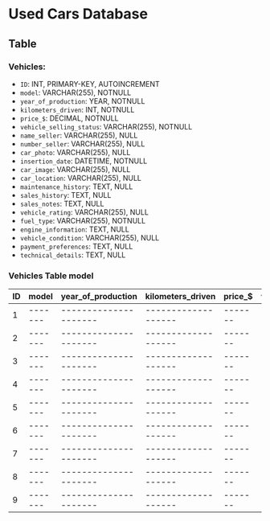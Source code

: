 # Used Cars Database

## Table

###  **Vehicles:**
   - `ID`: INT, PRIMARY-KEY, AUTOINCREMENT
   - `model`: VARCHAR(255), NOTNULL
   - `year_of_production`: YEAR, NOTNULL
   - `kilometers_driven`: INT, NOTNULL
   - `price_$`: DECIMAL, NOTNULL
   - `vehicle_selling_status`: VARCHAR(255), NOTNULL
   - `name_seller`: VARCHAR(255), NULL
   - `number_seller`: VARCHAR(255), NULL
   - `car_photo`: VARCHAR(255), NULL
   - `insertion_date`: DATETIME, NOTNULL
   - `car_image`: VARCHAR(255), NULL
   - `car_location`: VARCHAR(255), NULL
   - `maintenance_history`: TEXT, NULL
   - `sales_history`: TEXT, NULL
   - `sales_notes`: TEXT, NULL
   - `vehicle_rating`: VARCHAR(255), NULL
   - `fuel_type`: VARCHAR(255), NOTNULL
   - `engine_information`: TEXT, NULL
   - `vehicle_condition`: VARCHAR(255), NULL
   - `payment_preferences`: TEXT, NULL
   - `technical_details`: TEXT, NULL


### Vehicles Table model

| ID | model | year_of_production | kilometers_driven | price_$ | vehicle_selling_status | name_seller | number_seller | car_photo | insertion_date | car_image | car_location | maintenance_history | sales_history | sales_notes | vehicle_rating | fuel_type | engine_information | vehicle_condition | payment_preferences | technical_details |
|----|-------|---------------------|-------------------|-------|-------------------------|-------------|---------------|-----------|----------------|-----------|--------------|----------------------|---------------|-------------|-----------------|-----------|----------------------|---------------------|----------------------|-------------------|
| 1  |-------|---------------------|-------------------|-------|-------------------------|-------------|---------------|-----------|----------------|-----------|--------------|----------------------|---------------|-------------|-----------------|-----------|----------------------|---------------------|----------------------|-------------------|
| 2  |-------|---------------------|-------------------|-------|-------------------------|-------------|---------------|-----------|----------------|-----------|--------------|----------------------|---------------|-------------|-----------------|-----------|----------------------|---------------------|----------------------|-------------------|
| 3  |-------|---------------------|-------------------|-------|-------------------------|-------------|---------------|-----------|----------------|-----------|--------------|----------------------|---------------|-------------|-----------------|-----------|----------------------|---------------------|----------------------|-------------------|
| 4  |-------|---------------------|-------------------|-------|-------------------------|-------------|---------------|-----------|----------------|-----------|--------------|----------------------|---------------|-------------|-----------------|-----------|----------------------|---------------------|----------------------|-------------------|
| 5  |-------|---------------------|-------------------|-------|-------------------------|-------------|---------------|-----------|----------------|-----------|--------------|----------------------|---------------|-------------|-----------------|-----------|----------------------|---------------------|----------------------|-------------------|
| 6  |-------|---------------------|-------------------|-------|-------------------------|-------------|---------------|-----------|----------------|-----------|--------------|----------------------|---------------|-------------|-----------------|-----------|----------------------|---------------------|----------------------|-------------------|
| 7  |-------|---------------------|-------------------|-------|-------------------------|-------------|---------------|-----------|----------------|-----------|--------------|----------------------|---------------|-------------|-----------------|-----------|----------------------|---------------------|----------------------|-------------------|
| 8  |-------|---------------------|-------------------|-------|-------------------------|-------------|---------------|-----------|----------------|-----------|--------------|----------------------|---------------|-------------|-----------------|-----------|----------------------|---------------------|----------------------|-------------------|
| 9  |-------|---------------------|-------------------|-------|-------------------------|-------------|---------------|-----------|----------------|-----------|--------------|----------------------|---------------|-------------|-----------------|-----------|----------------------|---------------------|----------------------|-------------------|
